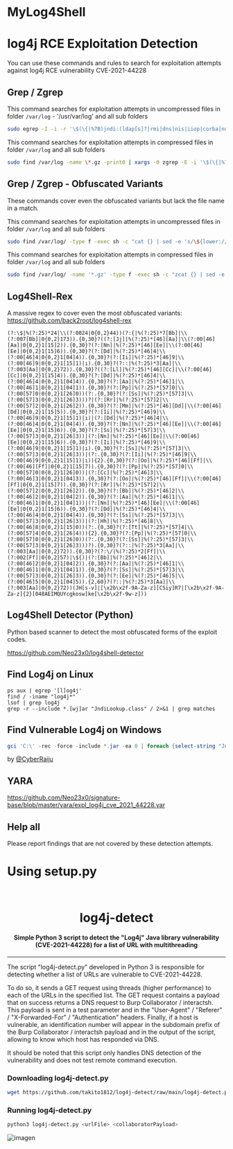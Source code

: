 # MyLog4Shell
# log4j RCE Exploitation Detection

You can use these commands and rules to search for exploitation attempts against log4j RCE vulnerability CVE-2021-44228

## Grep / Zgrep

This command searches for exploitation attempts in uncompressed files in folder `/var/log` - '/usr/var/log' and all sub folders

```bash
sudo egrep -I -i -r '\$(\{|%7B)jndi:(ldap[s]?|rmi|dns|nis|iiop|corba|nds|http):/[^\n]+' /var/log
```

This command searches for exploitation attempts in compressed files in folder `/var/log` and all sub folders

```bash
sudo find /var/log -name \*.gz -print0 | xargs -0 zgrep -E -i '\$(\{|%7B)jndi:(ldap[s]?|rmi|dns|nis|iiop|corba|nds|http):/[^\n]+'
```

## Grep / Zgrep - Obfuscated Variants

These commands cover even the obfuscated variants but lack the file name in a match. 

This command searches for exploitation attempts in uncompressed files in folder `/var/log` and all sub folders

```bash
sudo find /var/log/ -type f -exec sh -c "cat {} | sed -e 's/\${lower://'g | tr -d '}' | egrep -I -i 'jndi:(ldap[s]?|rmi|dns|nis|iiop|corba|nds|http):'" \;
```

This command searches for exploitation attempts in compressed files in folder `/var/log` and all sub folders

```bash
sudo find /var/log/ -name '*.gz' -type f -exec sh -c "zcat {} | sed -e 's/\${lower://'g | tr -d '}' | egrep -i 'jndi:(ldap[s]?|rmi|dns|nis|iiop|corba|nds|http):'" \;
```

## Log4Shell-Rex

A massive regex to cover even the most obfuscated variants: https://github.com/back2root/log4shell-rex

```regex
(?:\$|%(?:25)*24|\\(?:0024|0{0,2}44))(?:{|%(?:25)*7[Bb]|\\(?:007[Bb]|0{0,2}173)).{0,30}?((?:[Jj]|%(?:25)*[46][Aa]|\\(?:00[46][Aa]|0{0,2}1[15]2)).{0,30}?(?:[Nn]|%(?:25)*[46][Ee]|\\(?:00[46][Ee]|0{0,2}1[15]6)).{0,30}?(?:[Dd]|%(?:25)*[46]4|\\(?:00[46]4|0{0,2}1[04]4)).{0,30}?(?:[Ii]|%(?:25)*[46]9|\\(?:00[46]9|0{0,2}1[15]1)|ı).{0,30}?(?::|%(?:25)*3[Aa]|\\(?:003[Aa]|0{0,2}72)).{0,30}?((?:[Ll]|%(?:25)*[46][Cc]|\\(?:00[46][Cc]|0{0,2}1[15]4)).{0,30}?(?:[Dd]|%(?:25)*[46]4|\\(?:00[46]4|0{0,2}1[04]4)).{0,30}?(?:[Aa]|%(?:25)*[46]1|\\(?:00[46]1|0{0,2}1[04]1)).{0,30}?(?:[Pp]|%(?:25)*[57]0|\\(?:00[57]0|0{0,2}1[26]0))(?:.{0,30}?(?:[Ss]|%(?:25)*[57]3|\\(?:00[57]3|0{0,2}1[26]3)))?|(?:[Rr]|%(?:25)*[57]2|\\(?:00[57]2|0{0,2}1[26]2)).{0,30}?(?:[Mm]|%(?:25)*[46][Dd]|\\(?:00[46][Dd]|0{0,2}1[15]5)).{0,30}?(?:[Ii]|%(?:25)*[46]9|\\(?:00[46]9|0{0,2}1[15]1)|ı)|(?:[Dd]|%(?:25)*[46]4|\\(?:00[46]4|0{0,2}1[04]4)).{0,30}?(?:[Nn]|%(?:25)*[46][Ee]|\\(?:00[46][Ee]|0{0,2}1[15]6)).{0,30}?(?:[Ss]|%(?:25)*[57]3|\\(?:00[57]3|0{0,2}1[26]3))|(?:[Nn]|%(?:25)*[46][Ee]|\\(?:00[46][Ee]|0{0,2}1[15]6)).{0,30}?(?:[Ii]|%(?:25)*[46]9|\\(?:00[46]9|0{0,2}1[15]1)|ı).{0,30}?(?:[Ss]|%(?:25)*[57]3|\\(?:00[57]3|0{0,2}1[26]3))|(?:.{0,30}?(?:[Ii]|%(?:25)*[46]9|\\(?:00[46]9|0{0,2}1[15]1)|ı)){2}.{0,30}?(?:[Oo]|%(?:25)*[46][Ff]|\\(?:00[46][Ff]|0{0,2}1[15]7)).{0,30}?(?:[Pp]|%(?:25)*[57]0|\\(?:00[57]0|0{0,2}1[26]0))|(?:[Cc]|%(?:25)*[46]3|\\(?:00[46]3|0{0,2}1[04]3)).{0,30}?(?:[Oo]|%(?:25)*[46][Ff]|\\(?:00[46][Ff]|0{0,2}1[15]7)).{0,30}?(?:[Rr]|%(?:25)*[57]2|\\(?:00[57]2|0{0,2}1[26]2)).{0,30}?(?:[Bb]|%(?:25)*[46]2|\\(?:00[46]2|0{0,2}1[04]2)).{0,30}?(?:[Aa]|%(?:25)*[46]1|\\(?:00[46]1|0{0,2}1[04]1))|(?:[Nn]|%(?:25)*[46][Ee]|\\(?:00[46][Ee]|0{0,2}1[15]6)).{0,30}?(?:[Dd]|%(?:25)*[46]4|\\(?:00[46]4|0{0,2}1[04]4)).{0,30}?(?:[Ss]|%(?:25)*[57]3|\\(?:00[57]3|0{0,2}1[26]3))|(?:[Hh]|%(?:25)*[46]8|\\(?:00[46]8|0{0,2}1[15]0))(?:.{0,30}?(?:[Tt]|%(?:25)*[57]4|\\(?:00[57]4|0{0,2}1[26]4))){2}.{0,30}?(?:[Pp]|%(?:25)*[57]0|\\(?:00[57]0|0{0,2}1[26]0))(?:.{0,30}?(?:[Ss]|%(?:25)*[57]3|\\(?:00[57]3|0{0,2}1[26]3)))?).{0,30}?(?::|%(?:25)*3[Aa]|\\(?:003[Aa]|0{0,2}72)).{0,30}?(?:\/|%(?:25)*2[Ff]|\\(?:002[Ff]|0{0,2}57)|\${)|(?:[Bb]|%(?:25)*[46]2|\\(?:00[46]2|0{0,2}1[04]2)).{0,30}?(?:[Aa]|%(?:25)*[46]1|\\(?:00[46]1|0{0,2}1[04]1)).{0,30}?(?:[Ss]|%(?:25)*[57]3|\\(?:00[57]3|0{0,2}1[26]3)).{0,30}?(?:[Ee]|%(?:25)*[46]5|\\(?:00[46]5|0{0,2}1[04]5)).{2,60}?(?::|%(?:25)*3[Aa]|\\(?:003[Aa]|0{0,2}72))(JH[s-v]|[\x2b\x2f-9A-Za-z][CSiy]R7|[\x2b\x2f-9A-Za-z]{2}[048AEIMQUYcgkosw]ke[\x2b\x2f-9w-z]))
```

## Log4Shell Detector (Python)

Python based scanner to detect the most obfuscated forms of the exploit codes. 

https://github.com/Neo23x0/log4shell-detector

## Find Log4j on Linux

```
ps aux | egrep '[l]og4j'
find / -iname "log4j*"
lsof | grep log4j
grep -r --include *.[wj]ar "JndiLookup.class" / 2>&1 | grep matches
```

## Find Vulnerable Log4j on Windows

```powershell 
gci 'C:\' -rec -force -include *.jar -ea 0 | foreach {select-string "JndiLookup.class" $_} | select -exp Path
```

by [@CyberRaiju](https://twitter.com/CyberRaiju/status/1469505677580124160)


## YARA

https://github.com/Neo23x0/signature-base/blob/master/yara/expl_log4j_cve_2021_44228.yar

## Help all

Please report findings that are not covered by these detection attempts.
# Using setup.py
<h1 align="center">
  <br>
  log4j-detect
</h1>

<h4 align="center">Simple Python 3 script to detect the "Log4j" Java library vulnerability (CVE-2021-44228) for a list of URL with multithreading</h4>

---

The script "log4j-detect.py" developed in Python 3 is responsible for detecting whether a list of URLs are vulnerable to CVE-2021-44228.

To do so, it sends a GET request using threads (higher performance) to each of the URLs in the specified list. The GET request contains a payload that on success returns a DNS request to Burp Collaborator / interactsh. This payload is sent in a test parameter and in the "User-Agent" / "Referer" / "X-Forwarded-For" / "Authentication" headers.
Finally, if a host is vulnerable, an identification number will appear in the subdomain prefix of the Burp Collaborator / interactsh payload and in the output of the script, allowing to know which host has responded via DNS.

It should be noted that this script only handles DNS detection of the vulnerability and does not test remote command execution.

### Downloading log4j-detect.py

```sh
wget https://github.com/takito1812/log4j-detect/raw/main/log4j-detect.py
```

### Running log4j-detect.py

```sh
python3 log4j-detect.py <urlFile> <collaboratorPayload>
```

![imagen](https://user-images.githubusercontent.com/56491288/145856295-f85b06da-17f2-4aa7-85fb-e0b75d6e1965.png)

